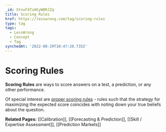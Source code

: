 ```yaml
---
_id: XtnxF4TsAEyWBRJZq
title: Scoring Rules
href: https://lesswrong.com/tag/scoring-rules
type: tag
tags:
  - LessWrong
  - Concept
  - Tag
synchedAt: '2022-08-29T10:47:20.735Z'
---
```

# Scoring Rules

**Scoring Rules** are ways to score answers on a test, a prediction, or any other performance.

Of special interest are [proper scoring rules](https://en.wikipedia.org/wiki/Scoring_rule#Proper_scoring_rules) \- rules such that the strategy for maximizing the expected score coincides with noting down your true beliefs about the question.

**Related Pages:** [[Calibration]], [[Forecasting & Prediction]], [[Skill / Expertise Assessment]], [[Prediction Markets]]
